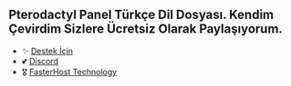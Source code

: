 Pterodactyl Panel Türkçe Dil Dosyası. Kendim Çevirdim Sizlere Ücretsiz Olarak Paylaşıyorum.
---


- ✨ [Destek İçin](https://fastuptime.com) <br>
- 💕 [Discord](https://fastuptime.com/discord)<br>
- 🎖️ [FasterHost Technology](https://fasterhost.tech/)<br>
